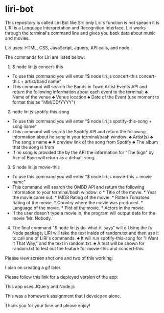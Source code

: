 # liri-bot


This repository is called Liri Bot like Siri only Liri's function is not speach it is LIRI is a Language Interpretation and Recognition Interface. Liri works through the terminal's command line and gives you back data about music and movies. 

Liri uses: HTML, CSS, JavaScript, Jquery, API calls, and node.

The commands for Liri are listed below:
1. $ node liri.js concert-this 
- To use this command you will enter "$ node liri.js concert-this concert-this + artist/band name"
- This command will search the Bands in Town Artist Events API and return the	following information about each event to the terminal:
♣	Name of the venue
♣	Venue location
♣	Date of the Event (use moment to format this as "MM/DD/YYYY")

2. node liri.js spotify-this-song
- To use this command you will enter "$ node liri.js spotify-this-song + song name"
- This command will search the Spotify API and return the following information about he song in your terminal/bash window:
♣	Artist(s)
♣	The song's name
♣	A preview link of the song from Spotify
♣	The album that the song is from
- If no song is provided the by the API the information for "The Sign" by Ace of Base will return as a defualt song. 

3. $ node liri.js movie-this 
- To use this command you will enter "$ node liri.js movie-this  + movie name"
- This command will search the OMBD API and return the following information to your terminal/bash window:
o	  * Title of the movie.
	  * Year the movie came out.
	  * IMDB Rating of the movie.
	  * Rotten Tomatoes Rating of the movie.
	  * Country where the movie was produced.
	  * Language of the movie.
	  * Plot of the movie.
      * Actors in the movie.
- If the user doesn't type a movie in, the program will output data for the movie 'Mr. Nobody.'

4. The final command "$ node liri.js do-what-it-says" will 
o	Using the fs Node package, LIRI will take the text inside of random.txt and then use it to call one of LIRI's commands.
♣	It will run spotify-this-song for "I Want it That Way," and the text in random.txt.
♣	A test will be shown for random.txt to test out the feature for movie-this and concert-this.

Please view screen shot one and two of this working:

I plan on creating a gif later.
  




Please follow this link for a deployed version of the app:

This app uses JQuery and Node.js 

This was a homework assignment that I developed alone. 

Thank you for your time and please enjoy!

